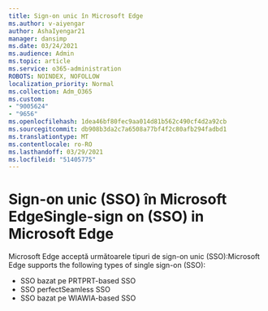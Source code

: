 ```yaml
---
title: Sign-on unic în Microsoft Edge
ms.author: v-aiyengar
author: AshaIyengar21
manager: dansimp
ms.date: 03/24/2021
ms.audience: Admin
ms.topic: article
ms.service: o365-administration
ROBOTS: NOINDEX, NOFOLLOW
localization_priority: Normal
ms.collection: Adm_O365
ms.custom:
- "9005624"
- "9656"
ms.openlocfilehash: 1dea46bf80fec9aa014d81b562c490cf4d2a92cb
ms.sourcegitcommit: db908b3da2c7a6508a77bf4f2c80afb294fadbd1
ms.translationtype: MT
ms.contentlocale: ro-RO
ms.lasthandoff: 03/29/2021
ms.locfileid: "51405775"
---
```

# <a name="single-sign-on-sso-in-microsoft-edge"></a><span data-ttu-id="adebf-102">Sign-on unic (SSO) în Microsoft Edge</span><span class="sxs-lookup"><span data-stu-id="adebf-102">Single-sign on (SSO) in Microsoft Edge</span></span>

<span data-ttu-id="adebf-103">Microsoft Edge acceptă următoarele tipuri de sign-on unic (SSO):</span><span class="sxs-lookup"><span data-stu-id="adebf-103">Microsoft Edge supports the following types of single sign-on (SSO):</span></span>
- <span data-ttu-id="adebf-104">SSO bazat pe PRT</span><span class="sxs-lookup"><span data-stu-id="adebf-104">PRT-based SSO</span></span>
- <span data-ttu-id="adebf-105">SSO perfect</span><span class="sxs-lookup"><span data-stu-id="adebf-105">Seamless SSO</span></span>
- <span data-ttu-id="adebf-106">SSO bazat pe WIA</span><span class="sxs-lookup"><span data-stu-id="adebf-106">WIA-based SSO</span></span>
